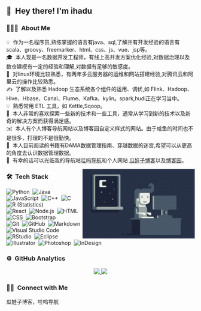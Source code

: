## 👋 &nbsp;Hey there! I'm ihadu

### 👨🏻‍💻 &nbsp;About Me

💡 &nbsp;作为一名程序员,熟练掌握的语言有java、sql,了解并有开发经验的语言有scala、groovy、freemarker、html、css、js、vue、jsp等。\
🎓 &nbsp;本人现是一名数据开发工程师，有线上高并发方案优化经验,对数据治理以及数仓建模有一定的经验和理解,对数据有足够的敏感度。\
🌱 &nbsp;对linux环境比较熟悉，有两年多云服务器的运维和网站搭建经验,对腾讯云和阿里云的操作比较熟悉。\
✍️ &nbsp;了解以及熟悉 Hadoop 生态系统各个组件的运用、调优,如 Flink、Hadoop、Hive、Hbase、Canal、Flume、Kafka、kylin。spark,hudi正在学习当中。\
💡 &nbsp;熟悉常用 ETL 工具，如 Kettle,Sqoop。\
💬 &nbsp;本人非常的喜欢探索一些新的技术和一些工具，通常从学习到新的技术以及新奇的解决方案而获得满足感。\
✉️ &nbsp;本人有个人博客导航网站以及博客园自定义样式的网站。由于咸鱼的时间也不是很多，打理的不是很勤快。\
📄 &nbsp;本人目前阅读的书籍有DAMA数据管理指南、穿越数据的迷宫,希望可以从更高的角度去认识数据管理数据。\
📄 &nbsp;有幸的话可以光临我的导航站[哇呜导航](https://www.ihadyou.cn/nav)和个人网站 [瓜娃子博客](https://www.ihadyou.cn)以及[博客园](https://www.cnblogs.com/ihadu/)。

<img alt="Night Coding" src="https://raw.githubusercontent.com/AVS1508/AVS1508/master/assets/Night-Coding.gif" align="right"/>

### 🛠 &nbsp;Tech Stack

![Python](https://img.shields.io/badge/-Python-333333?style=flat&logo=python)&nbsp;
![Java](https://img.shields.io/badge/-Java-333333?style=flat&logo=Java&logoColor=FFA518)&nbsp;
![JavaScript](https://img.shields.io/badge/-JavaScript-333333?style=flat&logo=javascript)&nbsp;
![C++](https://img.shields.io/badge/-C++-333333?style=flat&logo=C%2B%2B&logoColor=00599C)&nbsp;
![C](https://img.shields.io/badge/-C-333333?style=flat&logo=C&logoColor=A8B9CC)&nbsp;
![R (Statistics)](https://img.shields.io/badge/-R-333333?style=flat&logo=R&logoColor=276DC3)\
![React](https://img.shields.io/badge/-React-333333?style=flat&logo=react)&nbsp;
![Node.js](https://img.shields.io/badge/-Node.js-333333?style=flat&logo=node.js)&nbsp;
![HTML](https://img.shields.io/badge/-HTML-333333?style=flat&logo=HTML5)&nbsp;
![CSS](https://img.shields.io/badge/-CSS-333333?style=flat&logo=CSS3&logoColor=1572B6)&nbsp;
![Bootstrap](https://img.shields.io/badge/-Bootstrap-333333?style=flat&logo=bootstrap&logoColor=563D7C)\
![Git](https://img.shields.io/badge/-Git-333333?style=flat&logo=git)&nbsp;
![GitHub](https://img.shields.io/badge/-GitHub-333333?style=flat&logo=github)&nbsp;
![Markdown](https://img.shields.io/badge/-Markdown-333333?style=flat&logo=markdown)\
![Visual Studio Code](https://img.shields.io/badge/-Visual%20Studio%20Code-333333?style=flat&logo=visual-studio-code&logoColor=007ACC)&nbsp;
![RStudio](https://img.shields.io/badge/-RStudio-333333?style=flat&logo=rstudio)&nbsp;
![Eclipse](https://img.shields.io/badge/-Eclipse-333333?style=flat&logo=eclipse-ide&logoColor=2C2255)\
![Illustrator](https://img.shields.io/badge/-Illustrator-333333?style=flat&logo=adobe-illustrator)&nbsp;
![Photoshop](https://img.shields.io/badge/-Photoshop-333333?style=flat&logo=adobe-photoshop)&nbsp;
![InDesign](https://img.shields.io/badge/-InDesign-333333?style=flat&logo=adobe-indesign)

### ⚙️ &nbsp;GitHub Analytics

<p align="center">
<a href="https://github.com/ihadu">
  <img height="180em" src="https://github-readme-stats-eight-theta.vercel.app/api?username=ihadu&show_icons=true&theme=react&include_all_commits=true&count_private=true"/>
  <img height="180em" src="https://github-readme-stats-eight-theta.vercel.app/api/top-langs/?username=ihadu&layout=compact&langs_count=8&theme=react"/>
</a>
</p>

### 🤝🏻 &nbsp;Connect with Me

瓜娃子博客，哇呜导航
